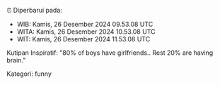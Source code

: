 ⏰ Diperbarui pada:
- WIB: Kamis, 26 Desember 2024 09.53.08 UTC
- WITA: Kamis, 26 Desember 2024 10.53.08 UTC
- WIT: Kamis, 26 Desember 2024 11.53.08 UTC

Kutipan Inspiratif:
"80% of boys have girlfriends.. Rest 20% are having brain."


Kategori: funny

